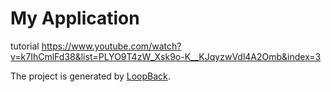 # My Application
tutorial
https://www.youtube.com/watch?v=k7IhCmlFd38&list=PLYO9T4zW_Xsk9o-K__KJqyzwVdl4A2Omb&index=3


The project is generated by [LoopBack](http://loopback.io).
